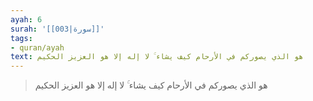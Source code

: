 ```yaml
---
ayah: 6
surah: '[[003|سورة]]'
tags:
- quran/ayah
text: هو الذي يصوركم في الأرحام كيف يشاء ۚ لا إله إلا هو العزيز الحكيم
---
```

> هو الذي يصوركم في الأرحام كيف يشاء ۚ لا إله إلا هو العزيز الحكيم

